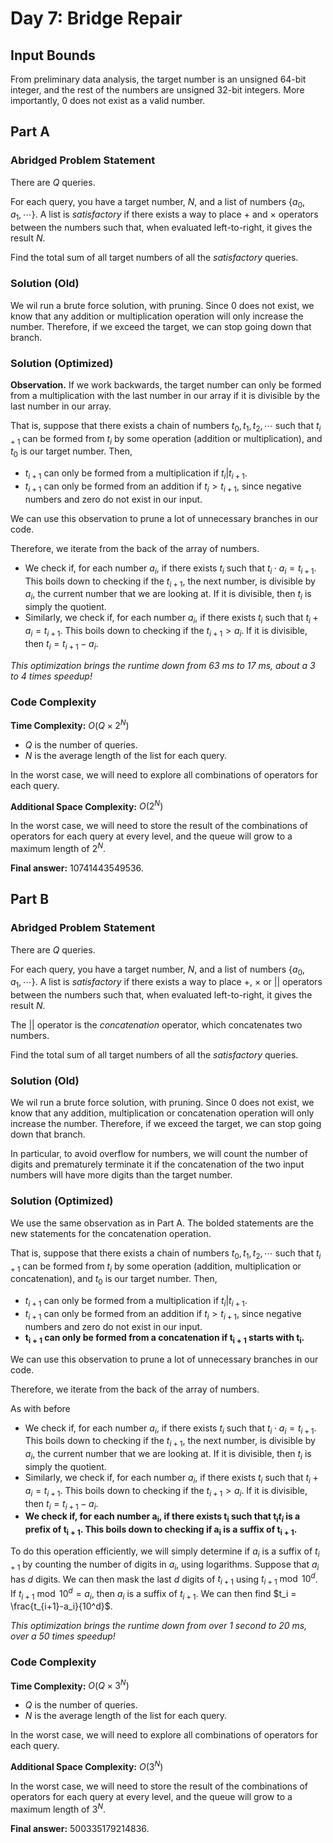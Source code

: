 # Day 7: Bridge Repair

## Input Bounds

From preliminary data analysis, the target number is an unsigned 64-bit integer, and the rest of the numbers are unsigned 32-bit integers. More importantly, 0 does not exist as a valid number.

## Part A

### Abridged Problem Statement

There are $Q$ queries.

For each query, you have a target number, $N$, and a list of numbers $\{a_0, a_1, \cdots\}$. A list is *satisfactory* if there exists a way to place $+$ and $\times$ operators between the numbers such that, when evaluated left-to-right, it gives the result $N$.

Find the total sum of all target numbers of all the *satisfactory* queries.

### Solution (Old)

We wil run a brute force solution, with pruning. Since 0 does not exist, we know that any addition or multiplication operation will only increase the number. Therefore, if we exceed the target, we can stop going down that branch.

### Solution (Optimized)

**Observation.** If we work backwards, the target number can only be formed from a multiplication with the last number in our array if it is divisible by the last number in our array. 

That is, suppose that there exists a chain of numbers $t_0, t_1, t_2, \cdots$ such that $t_{i+1}$ can be formed from $t_i$ by some operation (addition or multiplication), and $t_0$ is our target number. Then, 
* $t_{i+1}$ can only be formed from a multiplication if $t_i | t_{i+1}$.
* $t_{i+1}$ can only be formed from an addition if $t_i > t_{i+1}$, since negative numbers and zero do not exist in our input.

We can use this observation to prune a lot of unnecessary branches in our code.

Therefore, we iterate from the back of the array of numbers. 

* We check if, for each number $a_i$, if there exists $t_i$ such that $t_i \cdot a_i = t_{i+1}$. This boils down to checking if the $t_{i+1}$, the next number, is divisible by $a_i$, the current number that we are looking at. If it is divisible, then $t_i$ is simply the quotient.
* Similarly, we check if, for each number $a_i$, if there exists $t_i$ such that $t_i + a_i = t_{i+1}$. This boils down to checking if the $t_{i+1} > a_i$. If it is divisible, then $t_i = t_{i+1} - a_i$.

*This optimization brings the runtime down from 63 ms to 17 ms, about a 3 to 4 times speedup!*

### Code Complexity

**Time Complexity:** $O(Q \times 2^N)$

* $Q$ is the number of queries.
* $N$ is the average length of the list for each query.

In the worst case, we will need to explore all combinations of operators for each query.

**Additional Space Complexity:** $O(2^N)$

In the worst case, we will need to store the result of the combinations of operators for each query at every level, and the queue will grow to a maximum length of $2^N$.

**Final answer:** 10741443549536.

## Part B

### Abridged Problem Statement

There are $Q$ queries.

For each query, you have a target number, $N$, and a list of numbers $\{a_0, a_1, \cdots\}$. A list is *satisfactory* if there exists a way to place $+$, $\times$ or $||$ operators between the numbers such that, when evaluated left-to-right, it gives the result $N$.

The $||$ operator is the *concatenation* operator, which concatenates two numbers.

Find the total sum of all target numbers of all the *satisfactory* queries.

### Solution (Old)

We wil run a brute force solution, with pruning. Since 0 does not exist, we know that any addition, multiplication or concatenation operation will only increase the number. Therefore, if we exceed the target, we can stop going down that branch.

In particular, to avoid overflow for numbers, we will count the number of digits and prematurely terminate it if the concatenation of the two input numbers will have more digits than the target number.

### Solution (Optimized)

We use the same observation as in Part A. The bolded statements are the new statements for the concatenation operation.

That is, suppose that there exists a chain of numbers $t_0, t_1, t_2, \cdots$ such that $t_{i+1}$ can be formed from $t_i$ by some operation (addition, multiplication or concatenation), and $t_0$ is our target number. Then, 
* $t_{i+1}$ can only be formed from a multiplication if $t_i | t_{i+1}$.
* $t_{i+1}$ can only be formed from an addition if $t_i > t_{i+1}$, since negative numbers and zero do not exist in our input.
* **$\boldsymbol{t_{i+1}}$ can only be formed from a concatenation if $\boldsymbol{t_{i+1}}$ starts with $\boldsymbol{t_i}$.**

We can use this observation to prune a lot of unnecessary branches in our code.

Therefore, we iterate from the back of the array of numbers. 

As with before
* We check if, for each number $a_i$, if there exists $t_i$ such that $t_i \cdot a_i = t_{i+1}$. This boils down to checking if the $t_{i+1}$, the next number, is divisible by $a_i$, the current number that we are looking at. If it is divisible, then $t_i$ is simply the quotient.
* Similarly, we check if, for each number $a_i$, if there exists $t_i$ such that $t_i + a_i = t_{i+1}$. This boils down to checking if the $t_{i+1} > a_i$. If it is divisible, then $t_i = t_{i+1} - a_i$.
* **We check if, for each number $\mathbf{a_i}$, if there exists $\mathbf{t_i}$ such that $\mathbf{t_i}t_i$ is a prefix of $\mathbf{t_{i+1}}$. This boils down to checking if $\mathbf{a_i}$ is a suffix of $\mathbf{t_{i+1}}$.**

To do this operation efficiently, we will simply determine if $a_i$ is a suffix of $t_{i+1}$ by counting the number of digits in $a_i$, using logarithms. Suppose that $a_i$ has $d$ digits. We can then mask the last $d$ digits of $t_{i+1}$ using $t_{i+1} \bmod{10^d}$. If $t_{i+1} \bmod{10^d} = a_i$, then $a_i$ is a suffix of $t_{i+1}$. We can then find $t_i = \frac{t_{i+1}-a_i}{10^d}$.

*This optimization brings the runtime down from over 1 second to 20 ms, over a 50 times speedup!*

### Code Complexity

**Time Complexity:** $O(Q \times 3^N)$

* $Q$ is the number of queries.
* $N$ is the average length of the list for each query.

In the worst case, we will need to explore all combinations of operators for each query.

**Additional Space Complexity:** $O(3^N)$

In the worst case, we will need to store the result of the combinations of operators for each query at every level, and the queue will grow to a maximum length of $3^N$.

**Final answer:** 500335179214836.